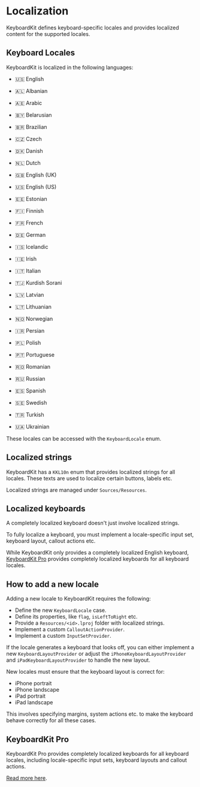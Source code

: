 # Localization

KeyboardKit defines keyboard-specific locales and provides localized content for the supported locales.


## Keyboard Locales

KeyboardKit is localized in the following languages:

* 🇺🇸 English

* 🇦🇱 Albanian
* 🇦🇪 Arabic
* 🇧🇾 Belarusian
* 🇧🇷 Brazilian
* 🇨🇿 Czech
* 🇩🇰 Danish
* 🇳🇱 Dutch
* 🇬🇧 English (UK)
* 🇺🇸 English (US)
* 🇪🇪 Estonian
* 🇫🇮 Finnish
* 🇫🇷 French
* 🇩🇪 German
* 🇮🇸 Icelandic
* 🇮🇪 Irish
* 🇮🇹 Italian
* 🇹🇯 Kurdish Sorani
* 🇱🇻 Latvian
* 🇱🇹 Lithuanian
* 🇳🇴 Norwegian
* 🇮🇷 Persian
* 🇵🇱 Polish
* 🇵🇹 Portuguese
* 🇷🇴 Romanian
* 🇷🇺 Russian
* 🇪🇸 Spanish
* 🇸🇪 Swedish
* 🇹🇷 Turkish
* 🇺🇦 Ukrainian

These locales can be accessed with the `KeyboardLocale` enum.


## Localized strings

KeyboardKit has a `KKL10n` enum that provides localized strings for all locales. These texts are used to localize certain buttons, labels etc.

Localized strings are managed under `Sources/Resources`.


## Localized keyboards

A completely localized keyboard doesn't just involve localized strings.

To fully localize a keyboard, you must implement a locale-specific input set, keyboard layout, callout actions etc.

While KeyboardKit only provides a completely localized English keyboard, [KeyboardKit Pro][Pro] provides completely localized keyboards for all keyboard locales.


## How to add a new locale

Adding a new locale to KeyboardKit requires the following:

* Define the new `KeyboardLocale` case.
* Define its properties, like `flag`, `isLeftToRight` etc.
* Provide a `Resources/<id>.lproj` folder with localized strings.
* Implement a custom `CalloutActionProvider`.
* Implement a custom `InputSetProvider`.

If the locale generates a keyboard that looks off, you can either implement a new `KeyboardLayoutProvider` or adjust the `iPhoneKeyboardLayoutProvider` and `iPadKeyboardLayoutProvider` to handle the new layout.

New locales must ensure that the keyboard layout is correct for:

* iPhone portrait
* iPhone landscape
* iPad portrait
* iPad landscape  

This involves specifying margins, system actions etc. to make the keyboard behave correctly for all these cases.


## KeyboardKit Pro

KeyboardKit Pro provides completely localized keyboards for all keyboard locales, including locale-specific input sets, keyboard layouts and callout actions.

[Read more here][Pro]. 


[Pro]: https://github.com/KeyboardKit/KeyboardKitPro
